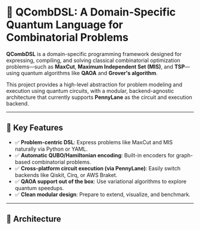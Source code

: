 # 🧠 QCombDSL: A Domain-Specific Quantum Language for Combinatorial Problems

**QCombDSL** is a domain-specific programming framework designed for expressing, compiling, and solving classical combinatorial optimization problems—such as **MaxCut**, **Maximum Independent Set (MIS)**, and **TSP**—using quantum algorithms like **QAOA** and **Grover's algorithm**.

This project provides a high-level abstraction for problem modeling and execution using quantum circuits, with a modular, backend-agnostic architecture that currently supports **PennyLane** as the circuit and execution backend.

---

## 🎯 Key Features

- ✅ **Problem-centric DSL**: Express problems like MaxCut and MIS naturally via Python or YAML.
- ✅ **Automatic QUBO/Hamiltonian encoding**: Built-in encoders for graph-based combinatorial problems.
- ✅ **Cross-platform circuit execution (via PennyLane)**: Easily switch backends like Qiskit, Cirq, or AWS Braket.
- ✅ **QAOA support out of the box**: Use variational algorithms to explore quantum speedups.
- ✅ **Clean modular design**: Prepare to extend, visualize, and benchmark.

---

## 🧱 Architecture
